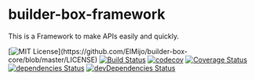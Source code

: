 # builder-box-framework
This is a Framework to make APIs easily and quickly.

[![MIT License](https://img.shields.io/apm/l/atomic-design-ui.svg?)](https://github.com/ElMijo/builder-box-core/blob/master/LICENSE) [![Build Status](https://travis-ci.com/ElMijo/builder-box-framework.svg?branch=main)](https://travis-ci.com/ElMijo/builder-box-framework) [![codecov](https://codecov.io/gh/ElMijo/builder-box-framework/branch/main/graph/badge.svg?token=QOE8P406JX)](undefined) [![Coverage Status](https://coveralls.io/repos/github/ElMijo/builder-box-framework/badge.svg?branch=main)](https://coveralls.io/github/ElMijo/builder-box-framework?branch=main) [![dependencies Status](https://david-dm.org/ElMijo/builder-box-framework/status.svg)](https://david-dm.org/ElMijo/builder-box-framework) [![devDependencies Status](https://david-dm.org/ElMijo/builder-box-framework/dev-status.svg)](https://david-dm.org/ElMijo/builder-box-framework?type=dev)
